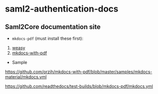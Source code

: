 # saml2-authentication-docs

## Saml2Core documentation site

- `mkdocs-pdf` (must install these first): 
1. [weasy](https://doc.courtbouillon.org/weasyprint/stable/first_steps.html)
2. [mkdocs-with-pdf](https://pypi.org/project/mkdocs-with-pdf/0.8.0/)

- Sample

https://github.com/orzih/mkdocs-with-pdf/blob/master/samples/mkdocs-material/mkdocs.yml

https://github.com/readthedocs/test-builds/blob/mkdocs-pdf/mkdocs.yml

